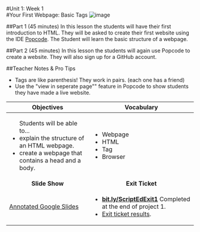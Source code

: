 #Unit 1: Week 1  
#Your First Webpage: Basic Tags
![image](http://i.imgur.com/eqnjBR6.png)

##Part 1 (45 minutes)
In this lesson the students will have their first introduction to HTML. They will be asked to create their first website using the IDE [Popcode](https://popcode.org). The Student will learn the basic structure of a webpage.

##Part 2 (45 minutes)
In this lesson the students will again use Popcode to create a website. They will also sign up for a GitHub account.


##Teacher Notes & Pro Tips
* Tags are like parenthesis! They work in pairs. (each one has a friend)
* Use the "view in seperate page"" feature in Popcode to show students they have made a live website.



| Objectives | Vocabulary |
|-------|-------|
| <ul>Students will be able to...<li> explain the structure of an HTML webpage.</li> <li>create a webpage that contains a head and a body.</li> </ul>  | <ul> <li>Webpage</li> <li>HTML</li> <li>Tag</li> <li>Browser</li> </ul> | 
| <center> **Slide Show** </center> |<center> **Exit Ticket** </center> |
|[Annotated Google Slides](https://docs.google.com/presentation/d/1-gKi3ugTLwRzllzoInvDA7aNGejDN84Ab4xpzA5jVkU/edit#slide=id.g12ee5b58a7_0_217)| <ul><li>[**bit.ly/ScriptEdExit1**](http://bit.ly/ScriptEdExit1) Completed at the end of project 1.</li> <li>[Exit ticket results](https://docs.google.com/spreadsheets/d/1q--aEbMs2JWOZhFlYlv-TzEVOOkVrjEP25WcFj92nL4/edit#gid=313397747).</li> </ul> | 


